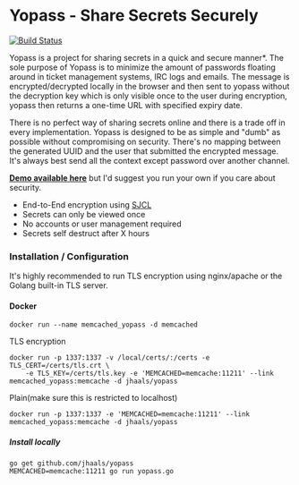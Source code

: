 # Yopass - Share Secrets Securely

[![Build Status](https://travis-ci.org/jhaals/yopass.svg)](https://travis-ci.org/jhaals/yopass)

Yopass is a project for sharing secrets in a quick and secure manner*.
The sole purpose of Yopass is to minimize the amount of passwords floating around in ticket management systems, IRC logs and emails. The message is encrypted/decrypted locally in the browser and then sent to yopass without the decryption key which is only visible once to the user during encryption, yopass then returns a one-time URL with specified expiry date.

There is no perfect way of sharing secrets online and there is a trade off in every implementation. Yopass is designed to be as simple and "dumb" as possible without compromising on security. There's no mapping between the generated UUID and the user that submitted the encrypted message. It's always best send all the context except password over another channel.

__[Demo available here](https://yopass.se)__ but I'd suggest you run your own if you care about security.

* End-to-End encryption using [SJCL](https://bitwiseshiftleft.github.io/sjcl/)
* Secrets can only be viewed once
* No accounts or user management required
* Secrets self destruct after X hours

### Installation / Configuration
It's highly recommended to run TLS encryption using nginx/apache or the Golang built-in TLS server.

#### Docker

    docker run --name memcached_yopass -d memcached

TLS encryption

    docker run -p 1337:1337 -v /local/certs/:/certs -e TLS_CERT=/certs/tls.crt \
        -e TLS_KEY=/certs/tls.key -e 'MEMCACHED=memcache:11211' --link memcached_yopass:memcache -d jhaals/yopass

Plain(make sure this is restricted to localhost)

    docker run -p 1337:1337 -e 'MEMCACHED=memcache:11211' --link memcached_yopass:memcache -d jhaals/yopass


##### Install locally

    go get github.com/jhaals/yopass
    MEMCACHED=memcache:11211 go run yopass.go